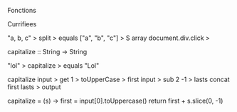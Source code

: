

Fonctions

Currifiees

"a, b, c" > split > equals ["a", "b", "c"] > S array
document.div.click > 


capitalize :: String -> String

"lol" > capitalize > equals "Lol"

capitalize
  input > get 1 > toUpperCase > first
  input > sub 2 -1 > lasts
  concat first lasts > output
  
  
capitalize = (s) ->
  first = input[0].toUppercase()
  return first + s.slice(0, -1)
  
